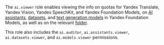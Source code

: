 The `ai.viewer` role enables viewing the info on quotas for Yandex Translate, Yandex Vision, Yandex SpeechKit, and Yandex Foundation Models, on [AI assistants](../../foundation-models/concepts/assistant/index.md), [datasets](../../foundation-models/dataset/api-ref/grpc/index.md), and [text generation models](../../foundation-models/concepts/yandexgpt/models.md) in Yandex Foundation Models, as well as on the relevant [folder](../../resource-manager/concepts/resources-hierarchy.md#folder).

This role also includes the `ai.auditor`, `ai.assistants.viewer`, `ai.datasets.viewer`, and `ai.models.viewer` permissions.
